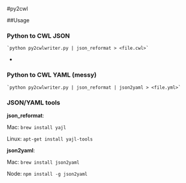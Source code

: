 #py2cwl

##Usage

### Python to CWL JSON
	`python py2cwlwriter.py | json_reformat > <file.cwl>`

-
### Python to CWL YAML (messy)
	`python py2cwlwriter.py | json_reformat | json2yaml > <file.yml>`

### JSON/YAML tools
**json_reformat**:

Mac: `brew install yajl`

Linux: `apt-get install yajl-tools`

**json2yaml**:

Mac: `brew install json2yaml` 

Node: `npm install -g json2yaml`
